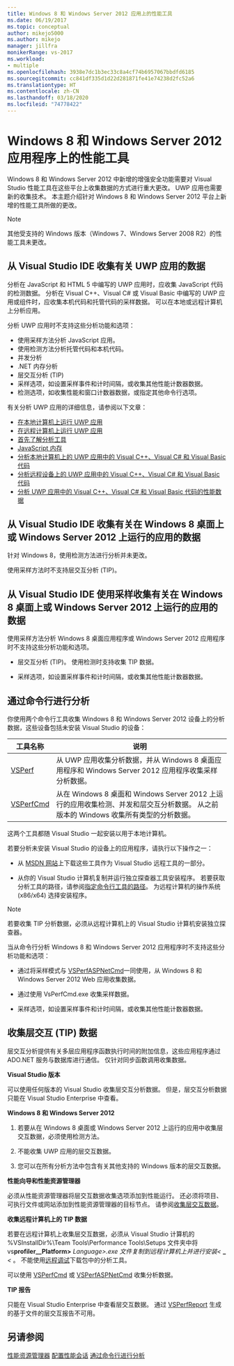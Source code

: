 ```yaml
---
title: Windows 8 和 Windows Server 2012 应用上的性能工具
ms.date: 06/19/2017
ms.topic: conceptual
author: mikejo5000
ms.author: mikejo
manager: jillfra
monikerRange: vs-2017
ms.workload:
- multiple
ms.openlocfilehash: 3938e7dc1b3ec33c8a4cf74b6957067bbdfd6185
ms.sourcegitcommit: cc841df335d1d22d281871fe41e74238d2fc52a6
ms.translationtype: HT
ms.contentlocale: zh-CN
ms.lasthandoff: 03/18/2020
ms.locfileid: "74778422"
---
```

# <a name="performance-tools-on-windows-8-and-windows-server-2012-applications"></a>Windows 8 和 Windows Server 2012 应用程序上的性能工具

Windows 8 和 Windows Server 2012 中新增的增强安全功能需要对 Visual Studio 性能工具在这些平台上收集数据的方式进行重大更改。 UWP 应用也需要新的收集技术。 本主题介绍针对 Windows 8 和 Windows Server 2012 平台上新增的性能工具所做的更改。

> [!NOTE]
> 其他受支持的 Windows 版本（Windows 7、Windows Server 2008 R2）的性能工具未更改。

## <a name="collect-data-on-uwp-apps-from-the-visual-studio-ide"></a>从 Visual Studio IDE 收集有关 UWP 应用的数据

分析在 JavaScript 和 HTML 5 中编写的 UWP 应用时，应收集 JavaScript 代码的检测数据。 分析在 Visual C++、Visual C# 或 Visual Basic 中编写的 UWP 应用或组件时，应收集本机代码和托管代码的采样数据。 可以在本地或远程计算机上分析应用。

分析 UWP 应用时不支持这些分析功能和选项：

- 使用采样方法分析 JavaScript 应用。
- 使用检测方法分析托管代码和本机代码。
- 并发分析
- .NET 内存分析
- 层交互分析 (TIP)
- 采样选项，如设置采样事件和计时间隔，或收集其他性能计数器数据。
- 检测选项，如收集性能和窗口计数器数据，或指定其他命令行选项。

有关分析 UWP 应用的详细信息，请参阅以下文章：

- [在本地计算机上运行 UWP 应用](../debugger/start-a-debugging-session-for-a-store-app-in-visual-studio-vb-csharp-cpp-and-xaml.md)
- [在远程计算机上运行 UWP 应用](../debugger/run-windows-store-apps-on-a-remote-machine.md)
- [首先了解分析工具](profiling-feature-tour.md)
- [JavaScript 内存](../profiling/javascript-memory.md)
- [分析本地计算机上的 UWP 应用中的 Visual C++、Visual C# 和 Visual Basic 代码](https://msdn.microsoft.com/2d0c939e-0bac-48c5-b727-46f6c6113060)
- [分析远程设备上的 UWP 应用中的 Visual C++、Visual C# 和 Visual Basic 代码](https://msdn.microsoft.com/b932a2be-11b0-40fd-b996-75c6b6a79d22)
- [分析 UWP 应用中的 Visual C++、Visual C# 和 Visual Basic 代码的性能数据](https://msdn.microsoft.com/5de4a413-d924-425f-afc4-e1ecfb0fca18)

## <a name="collect-data-on-apps-running-on-the-windows-8-desktop-or-on-windows-server-2012-from-the-visual-studio-ide"></a>从 Visual Studio IDE 收集有关在 Windows 8 桌面上或 Windows Server 2012 上运行的应用的数据

针对 Windows 8，使用检测方法进行分析并未更改。

使用采样方法时不支持层交互分析 (TIP)。

## <a name="collect-data-on-apps-running-on-the-windows-8-desktop-or-on-windows-server-2012-by-using-sampling-from-the-visual-studio-ide"></a>从 Visual Studio IDE 使用采样收集有关在 Windows 8 桌面上或 Windows Server 2012 上运行的应用的数据

使用采样方法分析 Windows 8 桌面应用程序或 Windows Server 2012 应用程序时不支持这些分析功能和选项。

- 层交互分析 (TIP)。 使用检测时支持收集 TIP 数据。

- 采样选项，如设置采样事件和计时间隔，或收集其他性能计数器数据。

## <a name="profile-from-the-command-line"></a>通过命令行进行分析

你使用两个命令行工具收集 Windows 8 和 Windows Server 2012 设备上的分析数据，这些设备包括未安装 Visual Studio 的设备：

|工具名称|说明|
|---------------|-----------------|
|[VSPerf](../profiling/vsperf.md)|从 UWP 应用收集分析数据，并从 Windows 8 桌面应用程序和 Windows Server 2012 应用程序收集采样分析数据。|
|[VSPerfCmd](../profiling/vsperfcmd.md)|从在 Windows 8 桌面和 Windows Server 2012 上运行的应用收集检测、并发和层交互分析数据。 从之前版本的 Windows 收集所有类型的分析数据。|

这两个工具都随 Visual Studio 一起安装以用于本地计算机。

若要分析未安装 Visual Studio 的设备上的应用程序，请执行以下操作之一：

- 从 [MSDN 网站](https://visualstudio.microsoft.com/#downloads+d-additional-software)上下载这些工具作为 Visual Studio 远程工具的一部分。

- 从你的 Visual Studio 计算机复制并运行独立探查器工具安装程序。 若要获取分析工具的路径，请参阅[指定命令行工具的路径](../profiling/specifying-the-path-to-profiling-tools-command-line-tools.md)。 为远程计算机的操作系统 (x86/x64) 选择安装程序。

> [!NOTE]
> 若要收集 TIP 分析数据，必须从远程计算机上的 Visual Studio 计算机安装独立探查器。

当从命令行分析 Windows 8 和 Windows Server 2012 应用程序时不支持这些分析功能和选项：

- 通过将采样模式与 [VSPerfASPNetCmd](../profiling/vsperfaspnetcmd.md)一同使用，从 Windows 8 和 Windows Server 2012 Web 应用收集数据。

- 通过使用 VsPerfCmd.exe 收集采样数据。

- 采样选项，如设置采样事件和计时间隔，或收集其他性能计数器数据。

## <a name="collect-tier-interaction-tip-data"></a>收集层交互 (TIP) 数据

层交互分析提供有关多层应用程序函数执行时间的附加信息，这些应用程序通过 ADO.NET 服务与数据库进行通信。 仅针对同步函数调用收集数据。

**Visual Studio 版本**

可以使用任何版本的 Visual Studio 收集层交互分析数据。 但是，层交互分析数据只能在 Visual Studio Enterprise 中查看。

**Windows 8 和 Windows Server 2012**

1. 若要从在 Windows 8 桌面或 Windows Server 2012 上运行的应用中收集层交互数据，必须使用检测方法。

2. 不能收集 UWP 应用的层交互数据。

3. 您可以在所有分析方法中包含有关其他支持的 Windows 版本的层交互数据。

**性能向导和性能资源管理器**

必须从性能资源管理器将层交互数据收集选项添加到性能运行。 还必须将项目、可执行文件或网站添加到性能资源管理器的目标节点。 请参阅[收集层交互数据](../profiling/collecting-tier-interaction-data.md)。

**收集远程计算机上的 TIP 数据**

若要在远程计算机上收集层交互数据，必须从 Visual Studio 计算机的 %VSInstallDir%\Team Tools\Performance Tools\Setups 文件夹中将 vs**profiler\_\_Platform>** _Language>.exe 文件复制到远程计算机上并进行安装\<_ **\_** _\<_   。 不能使用[远程调试](../debugger/remote-debugging.md)下载包中的分析工具。

可以使用 [VSPerfCmd](../profiling/vsperfcmd.md) 或 [VSPerfASPNetCmd](../profiling/vsperfaspnetcmd.md) 收集分析数据。

**TIP 报告**

只能在 Visual Studio Enterprise 中查看层交互数据。 通过 [VSPerfReport](../profiling/vsperfreport.md) 生成的基于文件的层交互报告不可用。

## <a name="see-also"></a>另请参阅

[性能资源管理器](../profiling/performance-explorer.md)
[配置性能会话](../profiling/configuring-performance-sessions.md)
[通过命令行进行分析](../profiling/using-the-profiling-tools-from-the-command-line.md)
